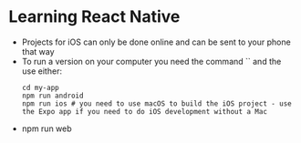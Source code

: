 # Learning React Native
- Projects for iOS can only be done online and can be sent to your phone that way
- To run a version on your computer you need the command `` and the use either:
	 ```shell
	cd my-app
	npm run android
	npm run ios # you need to use macOS to build the iOS project - use the Expo app if you need to do iOS development without a Mac
- npm run web
	```
<!--stackedit_data:
eyJoaXN0b3J5IjpbLTQ4NDM2NTIwOV19
-->